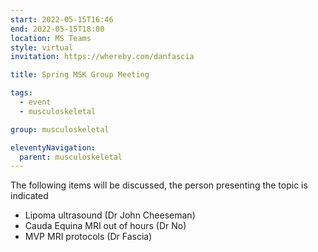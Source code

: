 ```yaml
---
start: 2022-05-15T16:46
end: 2022-05-15T18:00
location: MS Teams
style: virtual
invitation: https://whereby.com/danfascia

title: Spring MSK Group Meeting

tags:
  - event
  - musculoskeletal

group: musculoskeletal

eleventyNavigation:
  parent: musculoskeletal
---
```


The following items will be discussed, the person presenting the topic is indicated

* Lipoma ultrasound (Dr John Cheeseman)
* Cauda Equina MRI out of hours (Dr No)
* MVP MRI protocols (Dr Fascia)